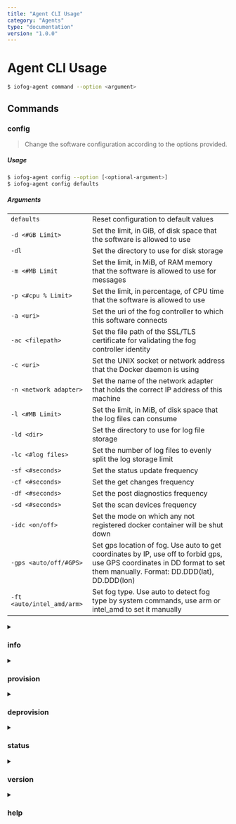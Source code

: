```yaml
---
title: "Agent CLI Usage"
category: "Agents"
type: "documentation"
version: "1.0.0"
---
```


# Agent CLI Usage

```sh
$ iofog-agent command --option <argument>
```

## Commands

### config

> Change the software configuration according to the options provided.

##### Usage

```sh
$ iofog-agent config --option [<optional-argument>]
$ iofog-agent config defaults
```

##### Arguments

|     |  |
| --- | -- |
| `defaults`                 | Reset configuration to default values |
| `-d <#GB Limit>`           | Set the limit, in GiB, of disk space that the software is allowed to use |
| `-dl `                     | Set the directory to use for disk storage |
| `-m <#MB Limit`            | Set the limit, in MiB, of RAM memory that the software is allowed to use for messages |
| `-p <#cpu % Limit>`        | Set the limit, in percentage, of CPU time that the software is allowed to use |
| `-a <uri>`                 | Set the uri of the fog controller to which this software connects |
| `-ac <filepath>`           | Set the file path of the SSL/TLS certificate for validating the fog controller identity |
| `-c <uri>`                 | Set the UNIX socket or network address that the Docker daemon is using |
| `-n <network adapter>`     |    Set the name of the network adapter that holds the correct IP address of this machine |
| `-l <#MB Limit>`           | Set the limit, in MiB, of disk space that the log files can consume |
| `-ld <dir>`                | Set the directory to use for log file storage |
| `-lc <#log files>`         | Set the number of log files to evenly split the log storage limit |
| `-sf <#seconds>`           | Set the status update frequency |
| `-cf <#seconds>`           | Set the get changes frequency |
| `-df <#seconds>`           | Set the post diagnostics frequency |
| `-sd <#seconds>`           | Set the scan devices frequency |
| `-idc <on/off>`            | Set the mode on which any not registered docker container will be shut down |
| `-gps <auto/off/#GPS>`     | Set gps location of fog. Use auto to get coordinates by IP, use off to forbid gps, use GPS coordinates in DD format to set them manually. Format: DD.DDD(lat), DD.DDD(lon) |
| `-ft <auto/intel_amd/arm>` | Set fog type. Use auto to detect fog type by system commands, use arm or intel_amd to set it manually |

<details class="agent-command">
  <summary><h3>info</h3></summary>
<div markdown="1">

> Display the current configuration and other information about the software

##### Usage

| `$ iofog-agent info`

</div>
</details>


<details class="agent-command">
  <summary><h3>provision</h3></summary>
<div markdown="1">

> Change the software configuration according to the options provided.

##### Usage

| `$ iofog config --option [<optional-argument>]`
| `$ iofog config defaults`

##### Arguments

| `defaults`                 | Reset configuration to default values

</div>
</details>


<details class="agent-command">
  <summary><h3>deprovision</h3></summary>
<div markdown="1">

> Change the software configuration according to the options provided.

##### Usage

| `$ iofog config --option [<optional-argument>]`
| `$ iofog config defaults`

##### Arguments

| `defaults`                 | Reset configuration to default values

</div>
</details>


<details class="agent-command">
  <summary><h3>status</h3></summary>
<div markdown="1">

> Change the software configuration according to the options provided.

##### Usage

| `$ iofog config --option [<optional-argument>]`
| `$ iofog config defaults`

##### Arguments

| `defaults`                 | Reset configuration to default values

</div>
</details>


<details class="agent-command">
  <summary><h3>version</h3></summary>
<div markdown="1">

> Change the software configuration according to the options provided.

##### Usage

| `$ iofog config --option [<optional-argument>]`
| `$ iofog config defaults`

##### Arguments

| `defaults`                 | Reset configuration to default values

</div>
</details>


<details class="agent-command">
  <summary><h3>help</h3></summary>
<div markdown="1">

> Change the software configuration according to the options provided.

##### Usage

| `$ iofog config --option [<optional-argument>]`
| `$ iofog config defaults`

##### Arguments

| `defaults`                 | Reset configuration to default values

</div>
</details>


<!--
```


Option           GNU long option         Meaning
======           ===============         =======
-h, -?           --help                  Show this message
-v               --version               Display the software version and
                                         license information


Command          Arguments               Meaning
=======          =========               =======
help                                     Show this message
version                                  Display the software version and
                                         license information
status                                   Display current status information
                                         about the software
provision        <provisioning key>      Attach this software to the
                                         configured ioFog controller
deprovision                              Detach this software from all
                                         ioFog controllers
info                                     Display the current configuration
                                         and other information about the
                                         software
config           [Parameter] [VALUE]     Change the software configuration
                                         according to the options provided
                 defaults                Reset configuration to default values
                 -d <#GB Limit>          Set the limit, in GiB, of disk space
                                         that the software is allowed to use
                 -dl <dir>               Set the directory to use for disk
                                         storage
                 -m <#MB Limit>          Set the limit, in MiB, of RAM memory that
                                         the software is allowed to use for
                                         messages
                 -p <#cpu % Limit>       Set the limit, in percentage, of CPU
                                         time that the software is allowed
                                         to use
                 -a <uri>                Set the uri of the fog controller
                                         to which this software connects
                 -ac <filepath>          Set the file path of the SSL/TLS
                                         certificate for validating the fog
                                         controller identity
                 -c <uri>                Set the UNIX socket or network address
                                         that the Docker daemon is using
                 -n <network adapter>    Set the name of the network adapter
                                         that holds the correct IP address of
                                         this machine
                 -l <#MB Limit>          Set the limit, in MiB, of disk space
                                         that the log files can consume
                 -ld <dir>               Set the directory to use for log file
                                         storage
                 -lc <#log files>        Set the number of log files to evenly
                                         split the log storage limit
                 -sf <#seconds>          Set the status update frequency
                 -cf <#seconds>          Set the get changes frequency
                 -df <#seconds>          Set the post diagnostics frequency
                 -sd <#seconds>          Set the scan devices frequency
                 -idc <on/off>           Set the mode on which any not
										  registered docker container will be
										  shut down
                 -gps <auto/off          Set gps location of fog.
                      /#GPS DD.DDD(lat), Use auto to get coordinates by IP,
                            DD.DDD(lon)  use off to forbid gps,
                                         use GPS coordinates in DD format to set them manually
                 -ft <auto               Set fog type.
                     /intel_amd/arm>     Use auto to detect fog type by system commands,
                                         use arm or intel_amd to set it manually


Report bugs to: edgemaster@iofog.org
ioFog home page: http://iofog.org
For users with Eclipse accounts, report bugs to: https://bugs.eclipse.org/bugs/enter_bug.cgi?product=iofog
```


- help
- version
- status
- provision
- deprovision
- info
- config

-->